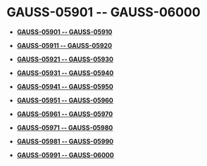# GAUSS-05901 -- GAUSS-06000<a name="EN-US_TOPIC_0302073159"></a>

-   **[GAUSS-05901 -- GAUSS-05910](gauss-05901----gauss-05910.md)**  

-   **[GAUSS-05911 -- GAUSS-05920](gauss-05911----gauss-05920.md)**  

-   **[GAUSS-05921 -- GAUSS-05930](gauss-05921----gauss-05930.md)**  

-   **[GAUSS-05931 -- GAUSS-05940](gauss-05931----gauss-05940.md)**  

-   **[GAUSS-05941 -- GAUSS-05950](gauss-05941----gauss-05950.md)**  

-   **[GAUSS-05951 -- GAUSS-05960](gauss-05951----gauss-05960.md)**  

-   **[GAUSS-05961 -- GAUSS-05970](gauss-05961----gauss-05970.md)**  

-   **[GAUSS-05971 -- GAUSS-05980](gauss-05971----gauss-05980.md)**  

-   **[GAUSS-05981 -- GAUSS-05990](gauss-05981----gauss-05990.md)**  

-   **[GAUSS-05991 -- GAUSS-06000](gauss-05991----gauss-06000.md)**  


